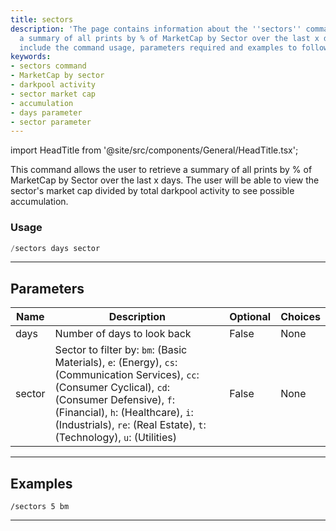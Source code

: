 ```yaml
---
title: sectors
description: 'The page contains information about the ''sectors'' command that retrieves
  a summary of all prints by % of MarketCap by Sector over the last x days. The details
  include the command usage, parameters required and examples to follow. '
keywords:
- sectors command
- MarketCap by sector
- darkpool activity
- sector market cap
- accumulation
- days parameter
- sector parameter
---
```


import HeadTitle from '@site/src/components/General/HeadTitle.tsx';

<HeadTitle title="darkpool: sectors - Telegram Reference | OpenBB Bot Docs" />

This command allows the user to retrieve a summary of all prints by % of MarketCap by Sector over the last x days. The user will be able to view the sector's market cap divided by total darkpool activity to see possible accumulation.

### Usage

```python wordwrap
/sectors days sector
```

---

## Parameters

| Name | Description | Optional | Choices |
| ---- | ----------- | -------- | ------- |
| days | Number of days to look back | False | None |
| sector | Sector to filter by: `bm`: (Basic Materials), `e`: (Energy), `cs`: (Communication Services), `cc`: (Consumer Cyclical), `cd`: (Consumer Defensive), `f`: (Financial), `h`: (Healthcare), `i`: (Industrials), `re`: (Real Estate), `t`: (Technology), `u`: (Utilities) | False | None |


---

## Examples

```
/sectors 5 bm
```

---
